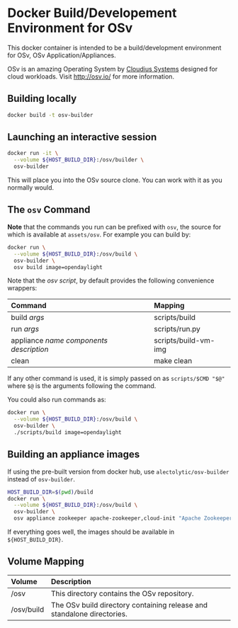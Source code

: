 # Docker Build/Developement Environment for OSv

This docker container is intended to be a build/development environment for OSv, OSv Application/Appliances.

OSv is an amazing Operating System by [Cloudius Systems](http://www.cloudius-systems.com/) designed for cloud workloads. Visit http://osv.io/ for more information.

## Building locally

```sh
docker build -t osv-builder
```

## Launching an interactive session

```sh
docker run -it \
  --volume ${HOST_BUILD_DIR}:/osv/builder \
  osv-builder
```

This will place you into the OSv source clone. You can work with it as you normally would.

## The `osv` Command

**Note** that the commands you run can be prefixed with `osv`, the source for which is available at `assets/osv`. For example you can build by:

```sh
docker run \
  --volume ${HOST_BUILD_DIR}:/osv/build \
  osv-builder \
  osv build image=opendaylight
```

Note that the _osv script_, by default provides the following convenience wrappers:

| Command  | Mapping |
| :------------ | :------------ |
| build _args_ | scripts/build |
| run _args_ | scripts/run.py |
| appliance _name_ _components_ _description_ | scripts/build-vm-img |
| clean | make clean |

If any other command is used, it is simply passed on as `scripts/$CMD "$@"` where `$@` is the arguments following the command.

You could also run commands as:

```sh
docker run \
  --volume ${HOST_BUILD_DIR}:/osv/build \
  osv-builder \
  ./scripts/build image=opendaylight
```

## Building an appliance images

If using the pre-built version from docker hub, use `alectolytic/osv-builder` instead of `osv-builder`.

```sh
HOST_BUILD_DIR=$(pwd)/build
docker run \
  --volume ${HOST_BUILD_DIR}:/osv/build \
  osv-builder \
  osv appliance zookeeper apache-zookeeper,cloud-init "Apache Zookeeper on OSv"
```

If everything goes well, the images should be available in `${HOST_BUILD_DIR}`.

## Volume Mapping

| Volume  | Description |
| :------------ | :------------ |
| /osv | This directory contains the OSv repository. |
| /osv/build | The OSv build directory containing release and standalone directories. |
